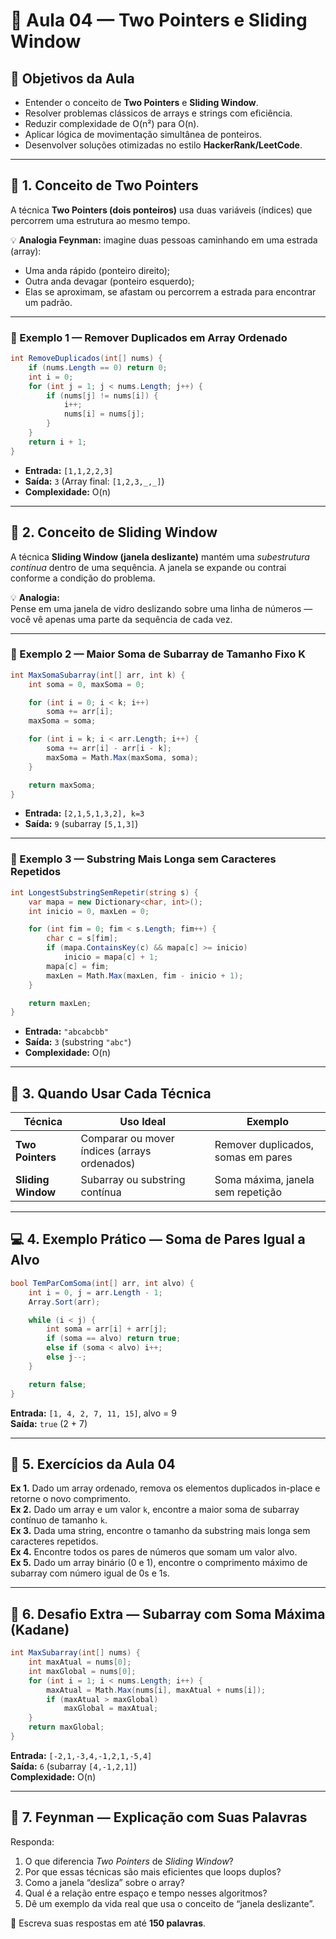 # 📘 Aula 04 — Two Pointers e Sliding Window

## 🎯 Objetivos da Aula
- Entender o conceito de **Two Pointers** e **Sliding Window**.
- Resolver problemas clássicos de arrays e strings com eficiência.
- Reduzir complexidade de O(n²) para O(n).
- Aplicar lógica de movimentação simultânea de ponteiros.
- Desenvolver soluções otimizadas no estilo **HackerRank/LeetCode**.

---

## 🧠 1. Conceito de Two Pointers

A técnica **Two Pointers (dois ponteiros)** usa duas variáveis (índices) que percorrem uma estrutura ao mesmo tempo.

💡 **Analogia Feynman:** imagine duas pessoas caminhando em uma estrada (array):
- Uma anda rápido (ponteiro direito);
- Outra anda devagar (ponteiro esquerdo);
- Elas se aproximam, se afastam ou percorrem a estrada para encontrar um padrão.

---

### 📍 Exemplo 1 — Remover Duplicados em Array Ordenado

```csharp
int RemoveDuplicados(int[] nums) {
    if (nums.Length == 0) return 0;
    int i = 0;
    for (int j = 1; j < nums.Length; j++) {
        if (nums[j] != nums[i]) {
            i++;
            nums[i] = nums[j];
        }
    }
    return i + 1;
}
```

- **Entrada:** `[1,1,2,2,3]`
- **Saída:** `3` (Array final: `[1,2,3,_,_]`)
- **Complexidade:** O(n)

---

## 🧮 2. Conceito de Sliding Window

A técnica **Sliding Window (janela deslizante)** mantém uma *subestrutura contínua* dentro de uma sequência.
A janela se expande ou contrai conforme a condição do problema.

💡 **Analogia:**  
Pense em uma janela de vidro deslizando sobre uma linha de números — você vê apenas uma parte da sequência de cada vez.

---

### 📍 Exemplo 2 — Maior Soma de Subarray de Tamanho Fixo K

```csharp
int MaxSomaSubarray(int[] arr, int k) {
    int soma = 0, maxSoma = 0;

    for (int i = 0; i < k; i++)
        soma += arr[i];
    maxSoma = soma;

    for (int i = k; i < arr.Length; i++) {
        soma += arr[i] - arr[i - k];
        maxSoma = Math.Max(maxSoma, soma);
    }

    return maxSoma;
}
```

- **Entrada:** `[2,1,5,1,3,2], k=3`
- **Saída:** `9` (subarray `[5,1,3]`)

---

### 📍 Exemplo 3 — Substring Mais Longa sem Caracteres Repetidos

```csharp
int LongestSubstringSemRepetir(string s) {
    var mapa = new Dictionary<char, int>();
    int inicio = 0, maxLen = 0;

    for (int fim = 0; fim < s.Length; fim++) {
        char c = s[fim];
        if (mapa.ContainsKey(c) && mapa[c] >= inicio)
            inicio = mapa[c] + 1;
        mapa[c] = fim;
        maxLen = Math.Max(maxLen, fim - inicio + 1);
    }

    return maxLen;
}
```

- **Entrada:** `"abcabcbb"`
- **Saída:** `3` (substring `"abc"`)
- **Complexidade:** O(n)

---

## 🧩 3. Quando Usar Cada Técnica

| Técnica | Uso Ideal | Exemplo |
|----------|------------|----------|
| **Two Pointers** | Comparar ou mover índices (arrays ordenados) | Remover duplicados, somas em pares |
| **Sliding Window** | Subarray ou substring contínua | Soma máxima, janela sem repetição |

---

## 💻 4. Exemplo Prático — Soma de Pares Igual a Alvo

```csharp
bool TemParComSoma(int[] arr, int alvo) {
    int i = 0, j = arr.Length - 1;
    Array.Sort(arr);

    while (i < j) {
        int soma = arr[i] + arr[j];
        if (soma == alvo) return true;
        else if (soma < alvo) i++;
        else j--;
    }

    return false;
}
```

**Entrada:** `[1, 4, 2, 7, 11, 15]`, alvo = 9  
**Saída:** `true` (2 + 7)

---

## 🧩 5. Exercícios da Aula 04

**Ex 1.** Dado um array ordenado, remova os elementos duplicados in-place e retorne o novo comprimento.  
**Ex 2.** Dado um array e um valor `k`, encontre a maior soma de subarray contínuo de tamanho `k`.  
**Ex 3.** Dada uma string, encontre o tamanho da substring mais longa sem caracteres repetidos.  
**Ex 4.** Encontre todos os pares de números que somam um valor alvo.  
**Ex 5.** Dado um array binário (0 e 1), encontre o comprimento máximo de subarray com número igual de 0s e 1s.

---

## 💪 6. Desafio Extra — Subarray com Soma Máxima (Kadane)

```csharp
int MaxSubarray(int[] nums) {
    int maxAtual = nums[0];
    int maxGlobal = nums[0];
    for (int i = 1; i < nums.Length; i++) {
        maxAtual = Math.Max(nums[i], maxAtual + nums[i]);
        if (maxAtual > maxGlobal)
            maxGlobal = maxAtual;
    }
    return maxGlobal;
}
```

**Entrada:** `[-2,1,-3,4,-1,2,1,-5,4]`  
**Saída:** `6` (subarray `[4,-1,2,1]`)  
**Complexidade:** O(n)

---

## 🧠 7. Feynman — Explicação com Suas Palavras

Responda:
1. O que diferencia *Two Pointers* de *Sliding Window*?
2. Por que essas técnicas são mais eficientes que loops duplos?
3. Como a janela “desliza” sobre o array?
4. Qual é a relação entre espaço e tempo nesses algoritmos?
5. Dê um exemplo da vida real que usa o conceito de “janela deslizante”.

📝 Escreva suas respostas em até **150 palavras**.
